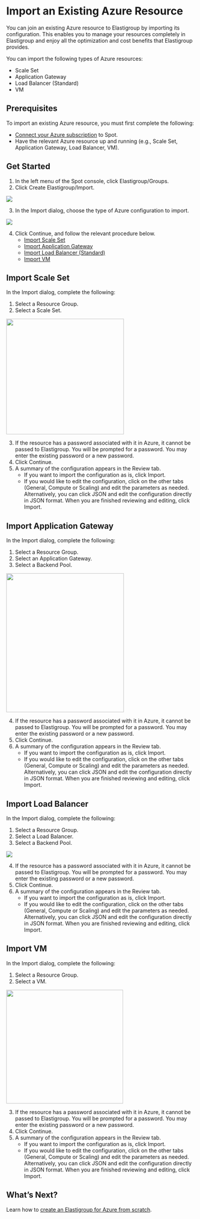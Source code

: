 # Import an Existing Azure Resource

You can join an existing Azure resource to Elastigroup by importing its configuration. This enables you to manage your resources completely in Elastigroup and enjoy all the optimization and cost benefits that Elastigroup provides.

You can import the following types of Azure resources:

- Scale Set
- Application Gateway
- Load Balancer (Standard)
- VM

## Prerequisites

To import an existing Azure resource, you must first complete the following:

- [Connect your Azure subscription](connect-your-cloud-provider/azure-account.md) to Spot.
- Have the relevant Azure resource up and running (e.g., Scale Set, Application Gateway, Load Balancer, VM).

## Get Started

1. In the left menu of the Spot console, click Elastigroup/Groups.
2. Click Create Elastigroup/Import.

<img src="/elastigroup/_media/azure-import-existing-resource-01.png" />

3. In the Import dialog, choose the type of Azure configuration to import.

<img src="/elastigroup/_media/azure-import-existing-resource-02a.png" />

4. Click Continue, and follow the relevant procedure below.
   - [Import Scale Set](elastigroup/azure/getting-started/import-an-existing-azure-resource?id=import-scale-set)
   - [Import Application Gateway](elastigroup/azure/getting-started/import-an-existing-azure-resource?id=import-application-gateway)
   - [Import Load Balancer (Standard)](elastigroup/azure/getting-started/import-an-existing-azure-resource?id=import-load-balancer)
   - [Import VM](elastigroup/azure/getting-started/import-an-existing-azure-resource?id=import-vm)

## Import Scale Set

In the Import dialog, complete the following:

1. Select a Resource Group.
2. Select a Scale Set.

<img src="/elastigroup/_media/azure-import-existing-resource-03.png" width="313" height="307" />

3. If the resource has a password associated with it in Azure, it cannot be passed to Elastigroup. You will be prompted for a password. You may enter the existing password or a new password.
4. Click Continue.
5. A summary of the configuration appears in the Review tab.
   - If you want to import the configuration as is, click Import.
   - If you would like to edit the configuration, click on the other tabs (General, Compute or Scaling) and edit the parameters as needed. Alternatively, you can click JSON and edit the configuration directly in JSON format. When you are finished reviewing and editing, click Import.

## Import Application Gateway

In the Import dialog, complete the following:

1. Select a Resource Group.
2. Select an Application Gateway.
3. Select a Backend Pool.

<img src="/elastigroup/_media/azure-import-existing-resource-04.png" width="313" height="369" />

4. If the resource has a password associated with it in Azure, it cannot be passed to Elastigroup. You will be prompted for a password. You may enter the existing password or a new password.
5. Click Continue.
6. A summary of the configuration appears in the Review tab.
   - If you want to import the configuration as is, click Import.
   - If you would like to edit the configuration, click on the other tabs (General, Compute or Scaling) and edit the parameters as needed. Alternatively, you can click JSON and edit the configuration directly in JSON format. When you are finished reviewing and editing, click Import.

## Import Load Balancer

In the Import dialog, complete the following:

1. Select a Resource Group.
2. Select a Load Balancer.
3. Select a Backend Pool.

<img src="/elastigroup/_media/azure-import-existing-resource-05a.png" />

4. If the resource has a password associated with it in Azure, it cannot be passed to Elastigroup. You will be prompted for a password. You may enter the existing password or a new password.
5. Click Continue.
6. A summary of the configuration appears in the Review tab.
   - If you want to import the configuration as is, click Import.
   - If you would like to edit the configuration, click on the other tabs (General, Compute or Scaling) and edit the parameters as needed. Alternatively, you can click JSON and edit the configuration directly in JSON format. When you are finished reviewing and editing, click Import.

## Import VM

In the Import dialog, complete the following:

1. Select a Resource Group.
2. Select a VM.

<img src="/elastigroup/_media/azure-import-existing-resource-06.png" width="311" height="302" />

3. If the resource has a password associated with it in Azure, it cannot be passed to Elastigroup. You will be prompted for a password. You may enter the existing password or a new password.
4. Click Continue.
5. A summary of the configuration appears in the Review tab.
   - If you want to import the configuration as is, click Import.
   - If you would like to edit the configuration, click on the other tabs (General, Compute or Scaling) and edit the parameters as needed. Alternatively, you can click JSON and edit the configuration directly in JSON format. When you are finished reviewing and editing, click Import.

## What’s Next?

Learn how to [create an Elastigroup for Azure from scratch](elastigroup/getting-started/create-an-elastigroup-for-azure.md).
